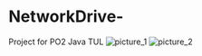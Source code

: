 # NetworkDrive-
Project for PO2 Java TUL
![picture_1](https://postimg.cc/rzbCx9xQ][img]https://i.postimg.cc/rzbCx9xQ/2019-07-09-14h46-54.png)
![picture_2](https://postimg.cc/GHyPQsjr][img]https://i.postimg.cc/GHyPQsjr/2019-07-09-14h47-02.png)
